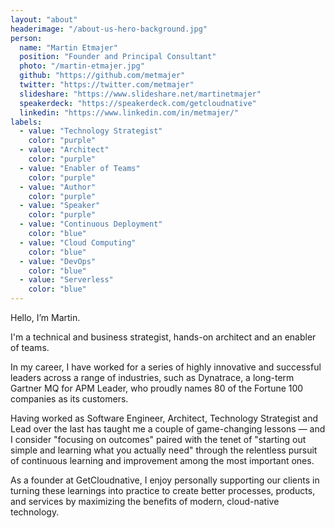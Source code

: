 ```yaml
---
layout: "about"
headerimage: "/about-us-hero-background.jpg"
person: 
  name: "Martin Etmajer"
  position: "Founder and Principal Consultant"
  photo: "/martin-etmajer.jpg"
  github: "https://github.com/metmajer"
  twitter: "https://twitter.com/metmajer"
  slideshare: "https://www.slideshare.net/martinetmajer"
  speakerdeck: "https://speakerdeck.com/getcloudnative"
  linkedin: "https://www.linkedin.com/in/metmajer/"
labels:
  - value: "Technology Strategist"
    color: "purple"
  - value: "Architect"
    color: "purple"
  - value: "Enabler of Teams"
    color: "purple"
  - value: "Author"
    color: "purple"
  - value: "Speaker"
    color: "purple"
  - value: "Continuous Deployment"
    color: "blue"
  - value: "Cloud Computing"
    color: "blue"
  - value: "DevOps"
    color: "blue"
  - value: "Serverless"
    color: "blue"
---
```


Hello, I’m Martin.

I'm a technical and business strategist, hands-on architect and an enabler of teams.

In my career, I have worked for a series of highly innovative and successful leaders across a range of industries, such as Dynatrace, a long-term Gartner MQ for APM Leader, who proudly names 80 of the Fortune 100 companies as its customers.

Having worked as Software Engineer, Architect, Technology Strategist and Lead over the last  has taught me a couple of game-changing lessons — and I consider "focusing on outcomes" paired with the tenet of "starting out simple and learning what you actually need" through the relentless pursuit of continuous learning and improvement among the most important ones.

As a founder at GetCloudnative, I enjoy personally supporting our clients in turning these learnings into practice to create better processes, products, and services by maximizing the benefits of modern, cloud-native technology.